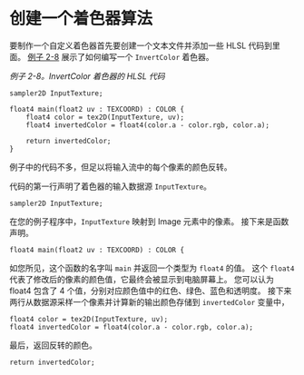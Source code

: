# 创建一个着色器算法

要制作一个自定义着色器首先要创建一个文本文件并添加一些 HLSL 代码到里面。
[例子 2-8]() 展示了如何编写一个 ```InvertColor``` 着色器。

*例子 2-8。InvertColor 着色器的 HLSL 代码*

```hlsl
sampler2D InputTexture;

float4 main(float2 uv : TEXCOORD) : COLOR {
    float4 color = tex2D(InputTexture, uv);
    float4 invertedColor = float4(color.a - color.rgb, color.a);

    return invertedColor;
}
```

例子中的代码不多，但足以将输入流中的每个像素的颜色反转。

代码的第一行声明了着色器的输入数据源 ```InputTexture```。

```sampler2D InputTexture;```

在您的例子程序中，```InputTexture``` 映射到 Image 元素中的像素。
接下来是函数声明。

```
float4 main(float2 uv : TEXCOORD) : COLOR {
```

如您所见，这个函数的名字叫 ```main``` 并返回一个类型为 ```float4``` 的值。
这个 ```float4``` 代表了修改后的像素的颜色值，它最终会被显示到电脑屏幕上。
您可以认为 float4 包含了 4 个值，分别对应颜色值中的红色、绿色、蓝色和透明度。
接下来两行从数据源采样一个像素并计算新的输出颜色存储到 ```invertedColor``` 变量中，

```
float4 color = tex2D(InputTexture, uv);
float4 invertedColor = float4(color.a - color.rgb, color.a);
```

最后，返回反转的颜色。

```
return invertedColor;
```